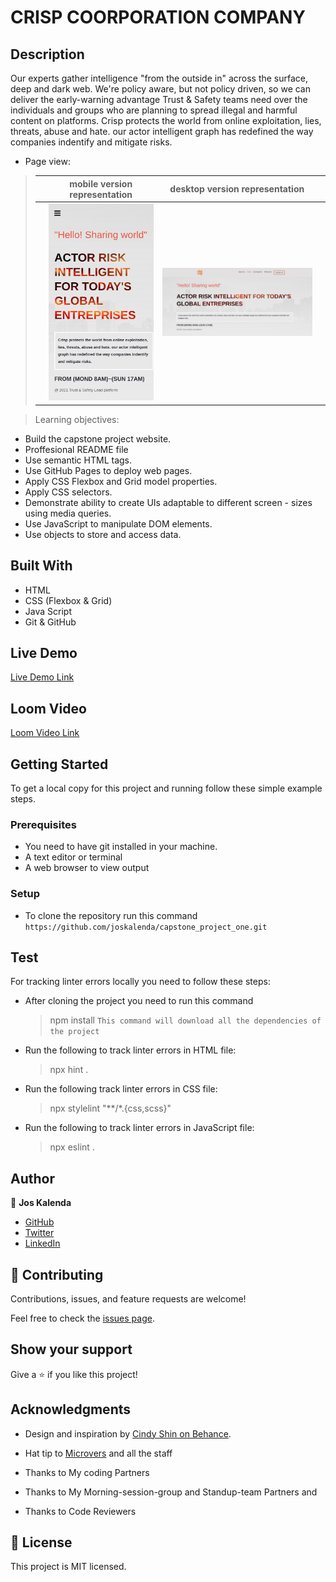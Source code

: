 # CRISP COORPORATION COMPANY


## Description
Our experts gather intelligence "from the outside in" across the surface, deep and dark web. We're policy aware, but not policy driven, so we can deliver the early-warning advantage Trust & Safety teams need over the individuals and groups who are planning to spread illegal and harmful content on platforms. Crisp protects the world from online exploitation, lies, threats, abuse and hate. our actor intelligent graph has redefined the way companies indentify and mitigate risks.

- Page view:

> || mobile version representation| desktop version representation||
> |-|---------|----------|-|
> || ![Screenshot1](./assets/backgrd/mobile.png)  | ![Screenshot2](./assets/backgrd/desk.png) | 


> Learning objectives: 

- Build the capstone project website.
- Proffesional README file
- Use semantic HTML tags.
- Use GitHub Pages to deploy web pages.
- Apply CSS Flexbox and Grid model properties.
- Apply CSS selectors.
- Demonstrate ability to create UIs adaptable to different screen - sizes using media queries.
- Use JavaScript to manipulate DOM elements.
- Use objects to store and access data.

## Built With

- HTML
- CSS (Flexbox & Grid)
- Java Script
- Git & GitHub


## Live Demo

[Live Demo Link](https://joskalenda.github.io/capstone_project_one/)

## Loom Video

[Loom Video Link]()

## Getting Started

To get a local copy for this project and running follow these simple example steps.

### Prerequisites

- You need to have git installed in your machine.
- A text editor or terminal
- A web browser to view output

### Setup

- To clone the repository run this command `https://github.com/joskalenda/capstone_project_one.git`

## Test

For tracking linter errors locally you need to follow these steps:

- After cloning the project you need to run this command
  > npm install
   `This command will download all the dependencies of the project`

- Run the following to track linter errors in HTML file:
  > npx hint .

- Run the following track linter errors in CSS file:
  > npx stylelint "**/*.{css,scss}"

- Run the following to track linter errors in JavaScript file:
  > npx eslint .

## Author

👤 **Jos Kalenda**

- [GitHub](https://github.com/joskalenda)
- [Twitter](https://twitter.com/JosKalenda)
- [LinkedIn](https://www.linkedin.com/in/jos-kalenda)


## 🤝 Contributing

Contributions, issues, and feature requests are welcome!

Feel free to check the [issues page](https://github.com/joskalenda/capstone_project_one/issues).

## Show your support

Give a ⭐️ if you like this project!

## Acknowledgments

- Design and inspiration by [Cindy Shin on Behance](https://www.behance.net/gallery/29845175/CC-Global-Summit-2015).


- Hat tip to [Microvers](www.microverse.org)  and all the staff
- Thanks to My coding Partners 
- Thanks to My Morning-session-group and Standup-team Partners and
- Thanks to Code Reviewers
  

## 📝 License

This project is MIT licensed.
